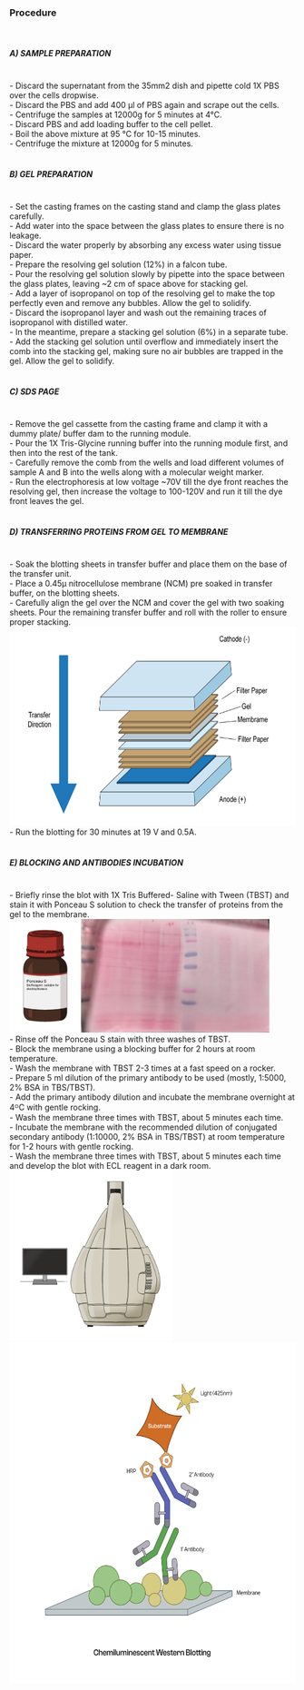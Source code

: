 ### Procedure
<br>

##### A) SAMPLE PREPARATION <br>
<br>
- Discard the supernatant from the 35mm2 dish and pipette cold 1X PBS over the cells dropwise.<br>
- Discard the PBS and add 400 µl of PBS again and scrape out the cells.<br>
- Centrifuge the samples at 12000g for 5 minutes at 4°C.<br>
- Discard PBS and add loading buffer to the cell pellet.<br>
- Boil the above mixture at 95 °C for 10-15 minutes.<br>
- Centrifuge the mixture at 12000g for 5 minutes.<br>
<br>

##### B) GEL PREPARATION <br>
<br>
- Set the casting frames on the casting stand and clamp the glass plates carefully.<br>
- Add water into the space between the glass plates to ensure there is no leakage.<br>
- Discard the water properly by absorbing any excess water using tissue paper.<br>
- Prepare the resolving gel solution (12%) in a falcon tube.<br>
- Pour the resolving gel solution slowly by pipette into the space between the glass plates, leaving ~2 cm of space above for stacking gel.<br>
- Add a layer of isopropanol on top of the resolving gel to make the top perfectly even and remove any bubbles. Allow the gel to solidify.<br>
- Discard the isopropanol layer and wash out the remaining traces of isopropanol with distilled water.<br>
- In the meantime, prepare a stacking gel solution (6%) in a separate tube.<br>
- Add the stacking gel solution until overflow and immediately insert the comb into the stacking gel, making sure no air bubbles are trapped in the gel. Allow the gel to solidify.<br>
<br>

##### C) SDS PAGE <br>
<br>
- Remove the gel cassette from the casting frame and clamp it with a dummy plate/ buffer dam to the running module.<br>
- Pour the 1X Tris-Glycine running buffer into the running module first, and then into the rest of the tank.<br>
- Carefully remove the comb from the wells and load different volumes of sample A and B into the wells along with a molecular weight marker.<br>
- Run the electrophoresis at low voltage ~70V till the dye front reaches the resolving gel, then increase the voltage to 100-120V and run it till the dye front leaves the gel.<br>
<br>

##### D) TRANSFERRING PROTEINS FROM GEL TO MEMBRANE <br>
<br>
- Soak the blotting sheets in transfer buffer and place them on the base of the transfer unit.<br>
- Place a 0.45μ nitrocellulose membrane (NCM) pre soaked in transfer buffer, on the blotting sheets.<br>
- Carefully align the gel over the NCM and cover the gel with two soaking sheets. Pour the remaining transfer buffer and roll with the roller to ensure proper stacking.<br>
<img src="./images/image2.png" height="350" alt="Western blot Image"><br>
- Run the blotting for 30 minutes at 19 V and 0.5A.<br>
<br>

##### E) BLOCKING AND ANTIBODIES INCUBATION <br>
<br>
- Briefly rinse the blot with 1X Tris Buffered- Saline with Tween (TBST) and stain it with Ponceau S solution to check the transfer of proteins from the gel to the membrane.<br>
<img src="./images/image3.png" alt="Image" height="200"><img src="./images/image4.jpg" alt="Image" height="200"><br>
- Rinse off the Ponceau S stain with three washes of TBST.<br>
- Block the membrane using a blocking buffer for 2 hours at room temperature.<br>
- Wash the membrane with TBST 2-3 times at a fast speed on a rocker.<br>
- Prepare 5 ml dilution of the primary antibody to be used (mostly, 1:5000, 2% BSA in TBS/TBST).<br>
- Add the primary antibody dilution and incubate the membrane overnight at 4ᴼC with gentle rocking.<br>
- Wash the membrane three times with TBST, about 5 minutes each time.<br>
- Incubate the membrane with the recommended dilution of conjugated secondary antibody (1:10000, 2% BSA in TBS/TBST) at room temperature for 1-2 hours with gentle rocking.<br>
- Wash the membrane three times with TBST, about 5 minutes each time and develop the blot with ECL reagent in a dark room.<br>
<img src="./images/image5.png" alt="Image" height=300">
<br>
<img src="./images/image6.png" alt="Image" height="600"><br>